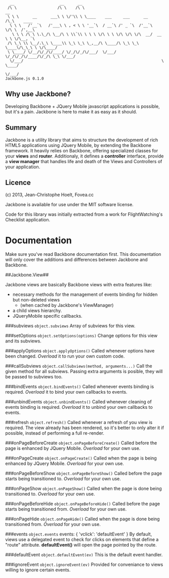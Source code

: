       __                    __      __                                                 
     /\ \                  /\ \    /\ \                                   __           
     \ \ \      __      ___\ \ \/'\\ \ \____    ___     ___      __      /\_\    ____  
      \ \ \   /'__`\   /'___\ \ , < \ \ '__`\  / __`\ /' _ `\  /'__`\    \/\ \  /',__\ 
       \ \ \ /\ \ \.\_/\ \__/\ \ \\`\\ \ \ \ \/\ \ \ \/\ \/\ \/\  __/  __ \ \ \/\__, `\
     /\ \_\ \\ \__/.\_\ \____\\ \_\ \_\ \_,__/\ \____/\ \_\ \_\ \____\/\_\_\ \ \/\____/
     \ \____/ \/__/\/_/\/____/ \/_/\/_/\/___/  \/___/  \/_/\/_/\/____/\/_/\ \_\ \/___/ 
      \/___/                                                             \ \____/      
                                                                          \/___/       
    Jackbone.js 0.1.0

Why use Jackbone?
-----------------

Developing Backbone + JQuery Mobile javascript applications is possible, but it's a pain. Jackbone is here to make it as easy as it should.

Summary
-------

Jackbone is a utility library that aims to structure the development of rich HTML5 applications using JQuery Mobile, by extending the Backbone framework. It heavily relies on Backbone, offering specialized classes for your **views** and **router**. Additionaly, it defines a **controller** interface, provide a **view manager** that handles life and death of the Views and Controllers of your application.

Licence
-------

(c) 2013, Jean-Christophe Hoelt, Fovea.cc

Jackbone is available for use under the MIT software license.

Code for this library was initially extracted from a work for FlightWatching's Checklist application.

Documentation
=============

Make sure you've read Backbone documentation first. This documentation will only cover the additions and differences between Jackbone and Backbone.

##Jackbone.View##

Jackbone views are basically Backbone views with extra features like:
  * necessary methods for the management of events binding for hidden but non-deleted views
     * (when cached by Jackbone's ViewManager)
  * a child views hierarchy.
  * JQueryMobile specific callbacks.

###subviews `object.subviews`
Array of subviews for this view.

###setOptions `object.setOptions(options)`
Change options for this view and its subviews.

###applyOptions `object.applyOptions()`
Called whenever options have been changed.
*Overload* it to run your own custom code.

###callSubviews `object.callSubviews(method, arguments...)`
Call the given method for all subviews.
Passing extra arguments is posible, they will be passed to subviews too.

###bindEvents `object.bindEvents()`
Called whenever events binding is required.
*Overload* it to bind your own callbacks to events.

###unbindEvents `object.unbindEvents()`
Called whenever cleaning of events binding is required.
*Overload* it to unbind your own callbacks to events.

###refresh `object.refresh()`
Called whenever a refresh of you view is required.
The view already has been rendered, so it's better to only alter it if possible, instead of performing a full re-render.

###onPageBeforeCreate `object.onPageBeforeCreate()`
Called before the page is enhanced by JQuery Mobile.
*Overload* for your own use.

###onPageCreate `object.onPageCreate()`
Called when the page is being enhanced by JQuery Mobile.
*Overload* for your own use.

###onPageBeforeShow `object.onPageBeforeShow()`
Called before the page starts being transitioned to.
*Overload* for your own use.

###onPageShow `object.onPageShow()`
Called when the page is done being transitioned to.
*Overload* for your own use.

###onPageBeforeHide `object.onPageBeforeHide()`
Called before the page starts being transitioned from.
*Overload* for your own use.

###onPageHide `object.onPageHide()`
Called when the page is done being transitioned from.
*Overload* for your own use.

###events `object.events`
    events: {
        'vclick': 'defaultEvent'
    }
By default, views use a delegated event to check for clicks on elements that define a "route" attribute. **defaultEvent()** will open the page pointed by the route.

###defaultEvent `object.defaultEvent(ev)`
This is the default event handler.

###ignoreEvent `object.ignoreEvent(ev)`
Provided for conveniance to views willing to ignore certain events.

